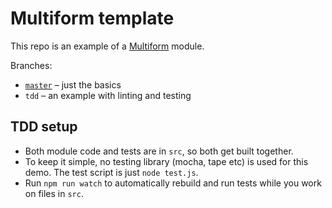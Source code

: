 # Multiform template

This repo is an example of a [Multiform](https://github.com/callumlocke/multiform) module.

Branches:

- [`master`](https://github.com/callumlocke/multiform-template) – just the basics
- `tdd` – an example with linting and testing


## TDD setup

- Both module code and tests are in `src`, so both get built together.
- To keep it simple, no testing library (mocha, tape etc) is used for this demo. The test script is just `node test.js`.
- Run `npm run watch` to automatically rebuild and run tests while you work on files in `src`.
